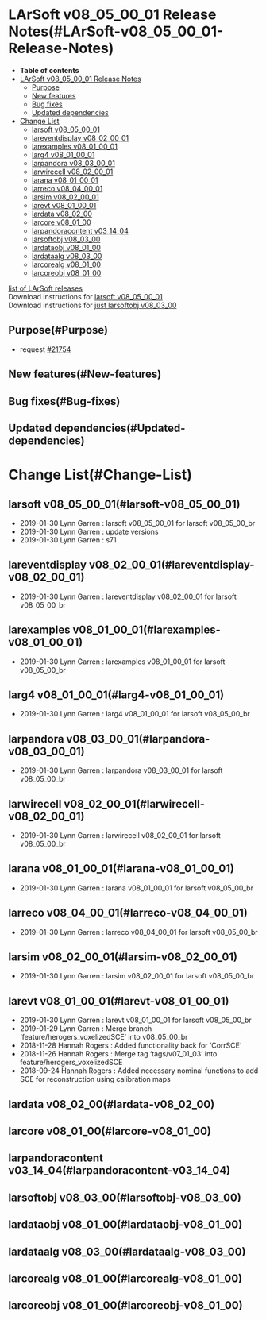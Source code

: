 LArSoft v08\_05\_00\_01 Release Notes(#LArSoft-v08_05_00_01-Release-Notes)
=============================================================================

-   **Table of contents**
-   [LArSoft v08\_05\_00\_01 Release Notes](#LArSoft-v08_05_00_01-Release-Notes)
    -   [Purpose](#Purpose)
    -   [New features](#New-features)
    -   [Bug fixes](#Bug-fixes)
    -   [Updated dependencies](#Updated-dependencies)
-   [Change List](#Change-List)
    -   [larsoft v08\_05\_00\_01](#larsoft-v08_05_00_01)
    -   [lareventdisplay v08\_02\_00\_01](#lareventdisplay-v08_02_00_01)
    -   [larexamples v08\_01\_00\_01](#larexamples-v08_01_00_01)
    -   [larg4 v08\_01\_00\_01](#larg4-v08_01_00_01)
    -   [larpandora v08\_03\_00\_01](#larpandora-v08_03_00_01)
    -   [larwirecell v08\_02\_00\_01](#larwirecell-v08_02_00_01)
    -   [larana v08\_01\_00\_01](#larana-v08_01_00_01)
    -   [larreco v08\_04\_00\_01](#larreco-v08_04_00_01)
    -   [larsim v08\_02\_00\_01](#larsim-v08_02_00_01)
    -   [larevt v08\_01\_00\_01](#larevt-v08_01_00_01)
    -   [lardata v08\_02\_00](#lardata-v08_02_00)
    -   [larcore v08\_01\_00](#larcore-v08_01_00)
    -   [larpandoracontent v03\_14\_04](#larpandoracontent-v03_14_04)
    -   [larsoftobj v08\_03\_00](#larsoftobj-v08_03_00)
    -   [lardataobj v08\_01\_00](#lardataobj-v08_01_00)
    -   [lardataalg v08\_03\_00](#lardataalg-v08_03_00)
    -   [larcorealg v08\_01\_00](#larcorealg-v08_01_00)
    -   [larcoreobj v08\_01\_00](#larcoreobj-v08_01_00)

[list of LArSoft releases](LArSoft_release_list)\
Download instructions for [larsoft v08\_05\_00\_01](http://scisoft.fnal.gov/scisoft/bundles/larsoft/v08_05_00_01/larsoft-v08_05_00_01.html)\
Download instructions for [just larsoftobj v08\_03\_00](http://scisoft.fnal.gov/scisoft/bundles/larsoftobj/v08_03_00/larsoftobj-v08_03_00.html)

Purpose(#Purpose)
--------------------

-   request [\#21754](/redmine/issues/21754 "Support: Request patch release larsoft v08_05_00_01 (Closed)")

New features(#New-features)
------------------------------

Bug fixes(#Bug-fixes)
------------------------

Updated dependencies(#Updated-dependencies)
----------------------------------------------

Change List(#Change-List)
============================

larsoft v08\_05\_00\_01(#larsoft-v08_05_00_01)
-------------------------------------------------

-   2019-01-30 Lynn Garren : larsoft v08\_05\_00\_01 for larsoft v08\_05\_00\_br
-   2019-01-30 Lynn Garren : update versions
-   2019-01-30 Lynn Garren : s71

lareventdisplay v08\_02\_00\_01(#lareventdisplay-v08_02_00_01)
-----------------------------------------------------------------

-   2019-01-30 Lynn Garren : lareventdisplay v08\_02\_00\_01 for larsoft v08\_05\_00\_br

larexamples v08\_01\_00\_01(#larexamples-v08_01_00_01)
---------------------------------------------------------

-   2019-01-30 Lynn Garren : larexamples v08\_01\_00\_01 for larsoft v08\_05\_00\_br

larg4 v08\_01\_00\_01(#larg4-v08_01_00_01)
---------------------------------------------

-   2019-01-30 Lynn Garren : larg4 v08\_01\_00\_01 for larsoft v08\_05\_00\_br

larpandora v08\_03\_00\_01(#larpandora-v08_03_00_01)
-------------------------------------------------------

-   2019-01-30 Lynn Garren : larpandora v08\_03\_00\_01 for larsoft v08\_05\_00\_br

larwirecell v08\_02\_00\_01(#larwirecell-v08_02_00_01)
---------------------------------------------------------

-   2019-01-30 Lynn Garren : larwirecell v08\_02\_00\_01 for larsoft v08\_05\_00\_br

larana v08\_01\_00\_01(#larana-v08_01_00_01)
-----------------------------------------------

-   2019-01-30 Lynn Garren : larana v08\_01\_00\_01 for larsoft v08\_05\_00\_br

larreco v08\_04\_00\_01(#larreco-v08_04_00_01)
-------------------------------------------------

-   2019-01-30 Lynn Garren : larreco v08\_04\_00\_01 for larsoft v08\_05\_00\_br

larsim v08\_02\_00\_01(#larsim-v08_02_00_01)
-----------------------------------------------

-   2019-01-30 Lynn Garren : larsim v08\_02\_00\_01 for larsoft v08\_05\_00\_br

larevt v08\_01\_00\_01(#larevt-v08_01_00_01)
-----------------------------------------------

-   2019-01-30 Lynn Garren : larevt v08\_01\_00\_01 for larsoft v08\_05\_00\_br
-   2019-01-29 Lynn Garren : Merge branch ‘feature/herogers\_voxelizedSCE’ into v08\_05\_00\_br
-   2018-11-28 Hannah Rogers : Added functionality back for ‘CorrSCE’
-   2018-11-26 Hannah Rogers : Merge tag ‘tags/v07\_01\_03’ into feature/herogers\_voxelizedSCE
-   2018-09-24 Hannah Rogers : Added necessary nominal functions to add SCE for reconstruction using calibration maps

lardata v08\_02\_00(#lardata-v08_02_00)
------------------------------------------

larcore v08\_01\_00(#larcore-v08_01_00)
------------------------------------------

larpandoracontent v03\_14\_04(#larpandoracontent-v03_14_04)
--------------------------------------------------------------

larsoftobj v08\_03\_00(#larsoftobj-v08_03_00)
------------------------------------------------

lardataobj v08\_01\_00(#lardataobj-v08_01_00)
------------------------------------------------

lardataalg v08\_03\_00(#lardataalg-v08_03_00)
------------------------------------------------

larcorealg v08\_01\_00(#larcorealg-v08_01_00)
------------------------------------------------

larcoreobj v08\_01\_00(#larcoreobj-v08_01_00)
------------------------------------------------
